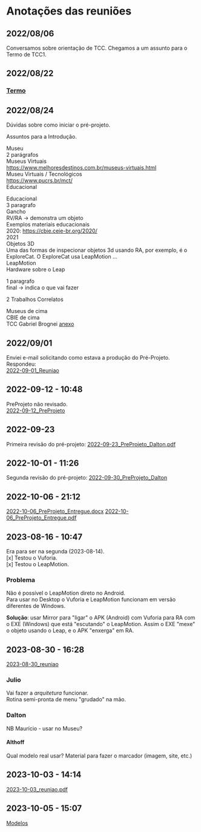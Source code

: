 # Anotações das reuniões  

## 2022/08/06  

Conversamos sobre orientação de TCC. Chegamos a um assunto para o Termo de TCC1.

## 2022/08/22

### [Termo](./Termo.pdf "Termo")  

## 2022/08/24

Dúvidas sobre como iniciar o pré-projeto.  

Assuntos para a Introdução.  

Museu  
2 parágrafos  
Museus Virtuais  
<https://www.melhoresdestinos.com.br/museus-virtuais.html>  
Museu Virtuais / Tecnológicos  
<https://www.pucrs.br/mct/>  
Educacional  

Educacional  
3 paragrafo  
Gancho  
RV/RA -> demonstra um objeto  
Exemplos materiais educacionais  
2020: <https://cbie.ceie-br.org/2020/>  
2021  
Objetos 3D  
Uma das formas de inspecionar objetos 3d usando RA, por exemplo, é o ExploreCat. O ExploreCat usa LeapMotion ...  
LeapMotion  
Hardware sobre o Leap  

1 paragrafo  
final -> indica o que vai fazer  

2 Trabalhos Correlatos  

Museus de cima  
CBIE de cima  
TCC Gabriel Brognei [anexo](tcc_GabrielBrogniBento.pdf "anexo")  

## 2022/09/01  

Enviei e-mail solicitando como estava a produção do Pré-Projeto. Respondeu:  
[2022-09-01_Reuniao](2022-09-01_Reuniao.pdf "2022-09-01_Reuniao")  

## 2022-09-12 - 10:48

PreProjeto não revisado.  
[2022-09-12_PreProjeto](2022-09-12_PreProjeto.pdf "2022-09-12_PreProjeto")  

## 2022-09-23

Primeira revisão do pré-projeto: [2022-09-23_PreProjeto_Dalton.pdf](2022-09-23_PreProjeto_Dalton.pdf "2022-09-23_PreProjeto_Dalton.pdf")  

## 2022-10-01 - 11:26

Segunda revisão do pré-projeto: [2022-09-30_PreProjeto_Dalton](2022-09-30_PreProjeto_Dalton.pdf "2022-09-30_PreProjeto_Dalton")  

## 2022-10-06 - 21:12

[2022-10-06_PreProjeto_Entregue.docx](2022-10-06_PreProjeto_Entregue.docx "2022-10-06_PreProjeto_Entregue.docx")
[2022-10-06_PreProjeto_Entregue.pdf](2022-10-06_PreProjeto_Entregue.pdf "2022-10-06_PreProjeto_Entregue.pdf")  

## 2023-08-16 - 10:47

Era para ser na segunda (2023-08-14).  
\[x] Testou o Vuforia.  
\[x] Testou o LeapMotion.  

### Problema

Não é possível o LeapMotion direto no Android.  
Para usar no Desktop o Vuforia e LeapMotion funcionam em versão diferentes de Windows.  

**Solução**: usar Mirror para "ligar" o APK (Android) com Vuforia para RA com o EXE (Windows) que está "escutando" o LeapMotion. Assim o EXE "mexe" o objeto usando o Leap, e o APK "enxerga" em RA.  

## 2023-08-30 - 16:28

[2023-08-30_reuniao](2023-08-30_reuniao.pdf)  

### Julio

Vai fazer a *arquitetura* funcionar.  
Rotina semi-pronta de menu "grudado" na mão.  

### Dalton

NB Maurício - usar no Museu?  

#### Althoff

Qual modelo real usar?
Material para fazer o marcador (imagem, site, etc.)  

## 2023-10-03 - 14:14

[2023-10-03_reuniao.pdf](2023-08-30_reuniao.pdf)  

## 2023-10-05 - 15:07

[Modelos](Modelos)  
